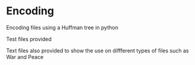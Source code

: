 # Encoding
Encoding files using a Huffman tree in python

Test files provided

Text files also provided to show the use on diffferent types of files such as War and Peace
